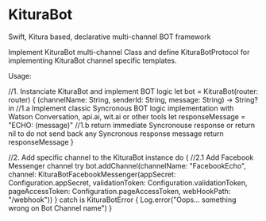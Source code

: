 # KituraBot
Swift, Kitura based, declarative multi-channel BOT framework

Implement KituraBot multi-channel Class and define KituraBotProtocol for implementing KituraBot channel specific templates.

Usage:

//1. Instanciate KituraBot and implement BOT logic
let bot = KituraBot(router: router) { (channelName: String, senderId: String, message: String) -> String? in
    //1.a Implement classic Syncronous BOT logic implementation with Watson Conversation, api.ai, wit.ai or other tools
    let responseMessage = "ECHO: \(message)"
    //1.b return immediate Syncronouse response or return nil to do not send back any Syncronous response message
    return responseMessage
}

        
//2. Add specific channel to the KituraBot instance
do {
    //2.1 Add Facebook Messenger channel
    try bot.addChannel(channelName: "FacebookEcho", channel: KituraBotFacebookMessenger(appSecret: Configuration.appSecret, validationToken: Configuration.validationToken, pageAccessToken: Configuration.pageAccessToken, webHookPath: "/webhook"))
} catch is KituraBotError {
    Log.error("Oops... something wrong on Bot Channel name")
}
